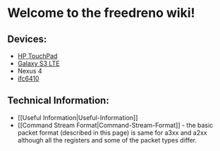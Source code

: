 # Welcome to the freedreno wiki!

## Devices: 
* [HP TouchPad](https://github.com/freedreno/freedreno/wiki/HP-TouchPad)
* [Galaxy S3 LTE](https://github.com/freedreno/freedreno/wiki/Samsung-Galaxy-S-III-%28LTE%29)
* Nexus 4
* [ifc6410](https://github.com/freedreno/freedreno/wiki/Ifc6410)

## Technical Information:
* [[Useful Information|Useful-Information]]
* [[Command Stream Format|Command-Stream-Format]] - the basic packet format (described in this page) is same for a3xx and a2xx although all the registers and some of the packet types differ.
